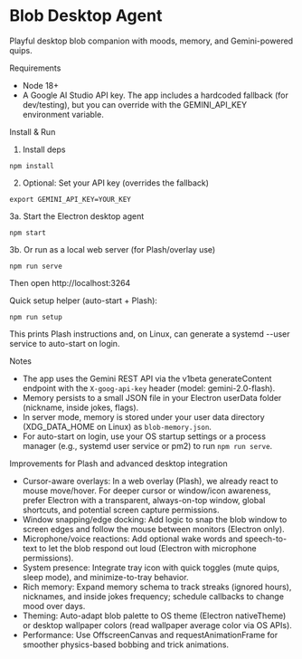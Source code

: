 # Blob Desktop Agent

Playful desktop blob companion with moods, memory, and Gemini-powered quips.

Requirements
- Node 18+
- A Google AI Studio API key. The app includes a hardcoded fallback (for dev/testing), but you can override with the GEMINI_API_KEY environment variable.

Install & Run
1. Install deps
```
npm install
```
2. Optional: Set your API key (overrides the fallback)
```
export GEMINI_API_KEY=YOUR_KEY
```
3a. Start the Electron desktop agent
```
npm start
```

3b. Or run as a local web server (for Plash/overlay use)
```
npm run serve
```
Then open http://localhost:3264

Quick setup helper (auto-start + Plash):
```
npm run setup
```
This prints Plash instructions and, on Linux, can generate a systemd --user service to auto-start on login.

Notes
- The app uses the Gemini REST API via the v1beta generateContent endpoint with the `X-goog-api-key` header (model: gemini-2.0-flash).
- Memory persists to a small JSON file in your Electron userData folder (nickname, inside jokes, flags).
 - In server mode, memory is stored under your user data directory (XDG_DATA_HOME on Linux) as `blob-memory.json`.
 - For auto-start on login, use your OS startup settings or a process manager (e.g., systemd user service or pm2) to run `npm run serve`.

Improvements for Plash and advanced desktop integration
- Cursor-aware overlays: In a web overlay (Plash), we already react to mouse move/hover. For deeper cursor or window/icon awareness, prefer Electron with a transparent, always-on-top window, global shortcuts, and potential screen capture permissions.
- Window snapping/edge docking: Add logic to snap the blob window to screen edges and follow the mouse between monitors (Electron only).
- Microphone/voice reactions: Add optional wake words and speech-to-text to let the blob respond out loud (Electron with microphone permissions).
- System presence: Integrate tray icon with quick toggles (mute quips, sleep mode), and minimize-to-tray behavior.
- Rich memory: Expand memory schema to track streaks (ignored hours), nicknames, and inside jokes frequency; schedule callbacks to change mood over days.
- Theming: Auto-adapt blob palette to OS theme (Electron nativeTheme) or desktop wallpaper colors (read wallpaper average color via OS APIs).
- Performance: Use OffscreenCanvas and requestAnimationFrame for smoother physics-based bobbing and trick animations.